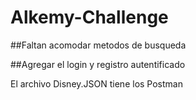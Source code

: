 # Alkemy-Challenge

##Faltan acomodar metodos de busqueda

##Agregar el login y registro autentificado

El archivo Disney.JSON tiene los Postman
